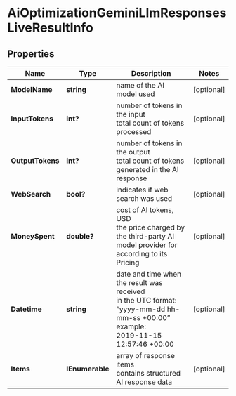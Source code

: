 # AiOptimizationGeminiLlmResponsesLiveResultInfo


## Properties

| Name | Type | Description | Notes |
|------------ | ------------- | ------------- | -------------|
**ModelName** | **string** | name of the AI model used |[optional]|
**InputTokens** | **int?** | number of tokens in the input<br>total count of tokens processed |[optional]|
**OutputTokens** | **int?** | number of tokens in the output<br>total count of tokens generated in the AI response |[optional]|
**WebSearch** | **bool?** | indicates if web search was used |[optional]|
**MoneySpent** | **double?** | cost of AI tokens, USD<br>the price charged by the third-party AI model provider for according to its Pricing |[optional]|
**Datetime** | **string** | date and time when the result was received<br>in the UTC format: “yyyy-mm-dd hh-mm-ss +00:00”<br>example:<br>2019-11-15 12:57:46 +00:00 |[optional]|
**Items** | **IEnumerable<AiOptimizationItem>** | array of response items<br>contains structured AI response data |[optional]|